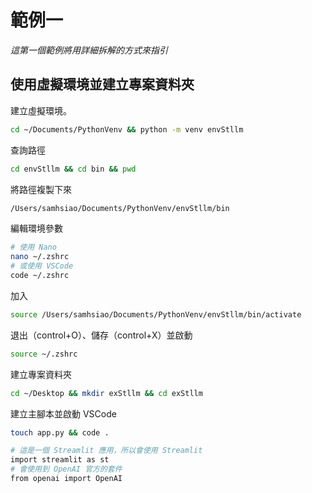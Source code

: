 # 範例一

_這第一個範例將用詳細拆解的方式來指引_

## 使用虛擬環境並建立專案資料夾

建立虛擬環境。
```bash
cd ~/Documents/PythonVenv && python -m venv envStllm
```

查詢路徑
```bash
cd envStllm && cd bin && pwd
```

將路徑複製下來
```bash
/Users/samhsiao/Documents/PythonVenv/envStllm/bin
```

編輯環境參數
```bash
# 使用 Nano
nano ~/.zshrc
# 或使用 VSCode
code ~/.zshrc
```

加入
```bash
source /Users/samhsiao/Documents/PythonVenv/envStllm/bin/activate
```

退出（control+O）、儲存（control+X）並啟動
```bash
source ~/.zshrc
```

建立專案資料夾
```bash
cd ~/Desktop && mkdir exStllm && cd exStllm
```

建立主腳本並啟動 VSCode
```bash
touch app.py && code .
```



```bash
# 這是一個 Streamlit 應用，所以會使用 Streamlit
import streamlit as st
# 會使用到 OpenAI 官方的套件
from openai import OpenAI